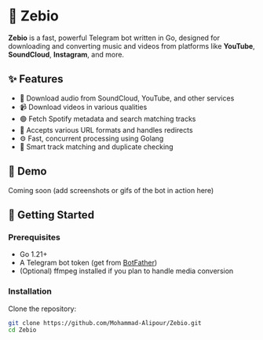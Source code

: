 # 🦓 Zebio

**Zebio** is a fast, powerful Telegram bot written in Go, designed for downloading and converting music and videos from platforms like **YouTube**, **SoundCloud**, **Instagram**, and more.

## ✨ Features

- 🎵 Download audio from SoundCloud, YouTube, and other services  
- 📹 Download videos in various qualities  
- 🟢 Fetch Spotify metadata and search matching tracks  
- 🔗 Accepts various URL formats and handles redirects  
- ⚙️ Fast, concurrent processing using Golang  
- 🧠 Smart track matching and duplicate checking

## 📸 Demo

Coming soon (add screenshots or gifs of the bot in action here)

## 🚀 Getting Started

### Prerequisites

- Go 1.21+
- A Telegram bot token (get from [BotFather](https://t.me/BotFather))
- (Optional) ffmpeg installed if you plan to handle media conversion

### Installation

Clone the repository:

```bash
git clone https://github.com/Mohammad-Alipour/Zebio.git
cd Zebio
